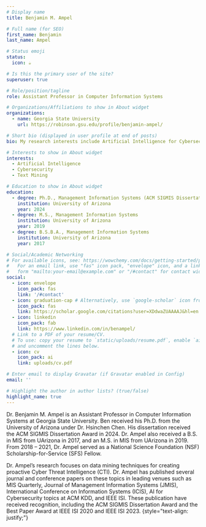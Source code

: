 ```yaml
---
# Display name
title: Benjamin M. Ampel

# Full name (for SEO)
first_name: Benjamin
last_name: Ampel

# Status emoji
status:
  icon: ☕️

# Is this the primary user of the site?
superuser: true

# Role/position/tagline
role: Assistant Professor in Computer Information Systems

# Organizations/Affiliations to show in About widget
organizations:
  - name: Georgia State University
    url: https://robinson.gsu.edu/profile/benjamin-ampel/

# Short bio (displayed in user profile at end of posts)
bio: My research interests include Artificial Intelligence for Cybersecurity applications within the field of Information Systems

# Interests to show in About widget
interests:
  - Artificial Intelligence
  - Cybersecurity
  - Text Mining

# Education to show in About widget
education:
  - degree: Ph.D., Management Information Systems (ACM SIGMIS Dissertation Award Winner)
    institution: University of Arizona
    year: 2024
  - degree: M.S., Management Information Systems
    institution: University of Arizona
    year: 2019
  - degree: B.S.B.A., Management Information Systems
    institution: University of Arizona
    year: 2017

# Social/Academic Networking
# For available icons, see: https://wowchemy.com/docs/getting-started/page-builder/#icons
#   For an email link, use "fas" icon pack, "envelope" icon, and a link in the
#   form "mailto:your-email@example.com" or "/#contact" for contact widget.
social:
  - icon: envelope
    icon_pack: fas
    link: '/#contact'
  - icon: graduation-cap # Alternatively, use `google-scholar` icon from `ai` icon pack
    icon_pack: fas
    link: https://scholar.google.com/citations?user=XDdwaZUAAAAJ&hl=en
  - icon: linkedin
    icon_pack: fab
    link: https://www.linkedin.com/in/benampel/
  # Link to a PDF of your resume/CV.
  # To use: copy your resume to `static/uploads/resume.pdf`, enable `ai` icons in `params.yaml`,
  # and uncomment the lines below.
  - icon: cv
    icon_pack: ai
    link: uploads/cv.pdf

# Enter email to display Gravatar (if Gravatar enabled in Config)
email: ''

# Highlight the author in author lists? (true/false)
highlight_name: true
---
```


Dr. Benjamin M. Ampel is an Assistant Professor in Computer Information Systems at Georgia State University. Ben received his Ph.D. from the University of Arizona under Dr. Hsinchen Chen. His dissertation received the ACM SIGMIS Dissertation Award in 2024. Dr. Ampel also received a B.S. in MIS from UArizona in 2017, and an M.S. in MIS from UArizona in 2019. From 2018 – 2021, Dr. Ampel served as a National Science Foundation (NSF) Scholarship-for-Service (SFS) Fellow.

Dr. Ampel’s research focuses on data mining techniques for creating proactive Cyber Threat Intelligence (CTI). Dr. Ampel has published several journal and conference papers on these topics in leading venues such as MIS Quarterly, Journal of Management Information Systems (JMIS), International Conference on Information Systems (ICIS), AI for Cybersecurity topics at ACM KDD, and IEEE ISI. These publication have received recognition, including the ACM SIGMIS Dissertation Award and the Best Paper Award at IEEE ISI 2020 and IEEE ISI 2023.
{style="text-align: justify;"}

